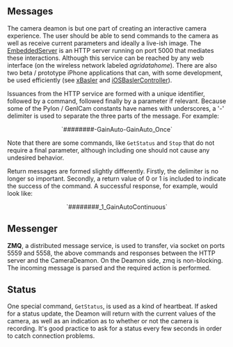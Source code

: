 ## Messages

The camera deamon is but one part of creating an interactive camera experience. The user should be able to send commands to the camera as well as receive current parameters and ideally a live-ish image. The [EmbeddedServer](https://github.com/motioniq/EmbeddedServer) is an HTTP server running on port 5000 that mediates these interactions. Although this service can be reached by any web interface (on the wireless network labeled _agridatahome_). There are also two beta / prototype iPhone applications that can, with some development, be used efficiently (see [xBasler](https://github.com/motioniq/xBasler) and [iOSBaslerController](https://github.com/motioniq/iOSBaslerController)).  

Issuances from the HTTP service are formed with a unique identifier, followed by a command, followed finally by a parameter if relevant. Because some of the Pylon / GenICam constants have names with underscores, a '-' delimiter is used to separate the three parts of the message. For example: 

<center>
`########-GainAuto-GainAuto_Once`
</center>

Note that there are some commands, like `GetStatus` and `Stop` that do not require a final parameter, although including one should not cause any undesired behavior.  

Return messages are formed slightly differently. Firstly, the delimiter is no longer so important. Secondly, a return value of 0 or 1 is included to indicate the success of the command. A successful response, for example, would look like:  

<center>
`########_1_GainAutoContinuous`
</center>

## Messenger

**ZMQ**, a distributed message service, is used to transfer, via socket on ports 5559 and 5558, the above commands and responses between the HTTP server and the CameraDeamon. On the Deamon side, zmq is non-blocking. The incoming message is parsed and the required action is performed.

## Status

One special command, `GetStatus`, is used as a kind of heartbeat. If asked for a status update, the Deamon will return with the current values of the camera, as well as an indication as to whether or not the camera is recording. It's good practice to ask for a status every few seconds in order to catch connection problems.